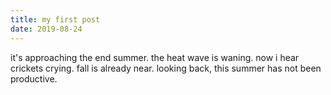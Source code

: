 ```yaml
---
title: my first post
date: 2019-08-24
---
```


it's approaching the end summer. the heat wave is waning. now i hear crickets crying. fall is already near. 
looking back,  this summer has not been productive.
